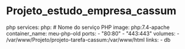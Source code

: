 # Projeto_estudo_empresa_cassum

php
services:
  php: # Nome do serviço PHP
    image: php:7.4-apache
    container_name: meu-php-old
    ports:
      - "80:80"
      - "443:443"
    volumes:
      - /var/www/Projeto/projeto-tarefa-cassum:/var/www/html
    links:
      - db
